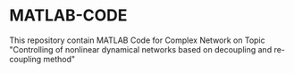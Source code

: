 # MATLAB-CODE
This repository contain MATLAB Code for Complex Network on Topic "Controlling of nonlinear dynamical networks based on decoupling and re-coupling method"
